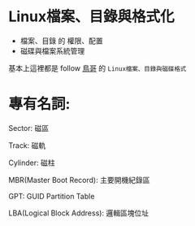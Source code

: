 # Linux檔案、目錄與格式化

* 檔案、目錄 的 權限、配置
* 磁碟與檔案系統管理

基本上這裡都是 follow [鳥哥](http://linux.vbird.org/linux_basic/#part2) 的 `Linux檔案、目錄與磁碟格式`



# 專有名詞: 

Sector: 磁區

Track: 磁軌

Cylinder: 磁柱

MBR(Master Boot Record): 主要開機紀錄區

GPT: GUID Partition Table

LBA(Logical Block Address): 邏輯區塊位址